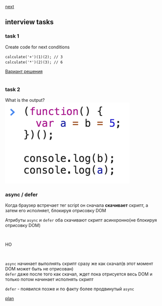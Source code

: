 <a href="02.md">next</a>

<h2>interview tasks</h2>

<h3>task 1</h3>
<div>
Create code for next conditions

<code>calculate('+')(1)(2); // 3</code>
<br>
<code>calculate('*')(2)(3); // 6</code>
<div>
<a href="https://codepen.io/paawel/pen/Qogrqa?editors=0012">Вариант решения</a>
</div>

</div>

<br>

<h3>task 2</h3>
<div>
What is the output?

<br>
<img src="media/01-1.png">

</div>


<h3>async / defer</h3>
<div>
Когда браузер встречает тег script он сначала <strong>скачивает</strong> скрипт, а затем его исполняет,
блокируя отрисовку DOM

<br>

Атрибуты <code>async</code> и <code>defer</code> оба скачивают скрипт асинхронно(не блокируя отрисовку DOM)

<br>

НО

<br>

<code>async</code> начинает выполнять скрипт сразу же как скачал(в этот момент DOM может быть не отрисован)
<br>
<code>defer</code> даже после того как скачал, ждет пока отрисуется весь DOM и только потом начинает исполнять скрипт

<code>defer</code> - появился позже и по факту более продвинутый <code>async</code>
</div>


<a href="00.md">plan</a>
